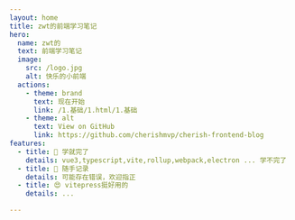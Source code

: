 ```yaml
---
layout: home
title: zwt的前端学习笔记
hero:
  name: zwt的
  text: 前端学习笔记
  image:
    src: /logo.jpg
    alt: 快乐的小前端
  actions:
    - theme: brand
      text: 现在开始
      link: /1.基础/1.html/1.基础
    - theme: alt
      text: View on GitHub
      link: https://github.com/cherishmvp/cherish-frontend-blog
features:
  - title: 🦾 学就完了
    details: vue3,typescript,vite,rollup,webpack,electron ... 学不完了
  - title: 📝 随手记录
    details: 可能存在错误，欢迎指正
  - title: 😍 vitepress挺好用的
    details: ...

---
```

